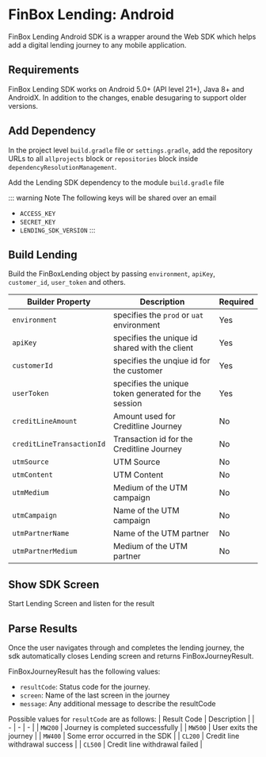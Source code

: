 # FinBox Lending: Android

FinBox Lending Android SDK is a wrapper around the Web SDK which helps add a digital lending journey to any mobile application.

## Requirements

FinBox Lending SDK works on Android 5.0+ (API level 21+), Java 8+ and AndroidX. In addition to the changes, enable desugaring to support older versions.

<CodeSwitcher :languages="{kotlin:'Kotlin',groovy:'Groovy'}">
<template v-slot:kotlin>

```kotlin
android {
    ...
    defaultConfig {
        ...
        // Minimum 5.0+ devices
        minSdkVersion(21)
        ...
    }
    ...
    compileOptions {
        // Flag to enable support for the new language APIs
        coreLibraryDesugaringEnabled = true
        // Sets Java compatibility to Java 8
        sourceCompatibility = JavaVersion.VERSION_1_8
        targetCompatibility = JavaVersion.VERSION_1_8
    }
    // For Kotlin projects
    kotlinOptions {
        jvmTarget = "1.8"
    }
}

dependencies {
    coreLibraryDesugaring("com.android.tools:desugar_jdk_libs:1.1.5")
}
```

</template>
<template v-slot:groovy>

```groovy
android {
    ...
    defaultConfig {
        ...
        // Minimum 5.0+ devices
        minSdkVersion 21
        ...
    }
    ...
    compileOptions {
        // Flag to enable support for the new language APIs
        coreLibraryDesugaringEnabled true
        // Sets Java compatibility to Java 8
        sourceCompatibility JavaVersion.VERSION_1_8
        targetCompatibility JavaVersion.VERSION_1_8
    }
    // For Kotlin projects
    kotlinOptions {
        jvmTarget = "1.8"
    }
}

dependencies {
    coreLibraryDesugaring 'com.android.tools:desugar_jdk_libs:1.1.5'
}
```

</template>
</CodeSwitcher>

## Add Dependency

In the project level `build.gradle` file or `settings.gradle`, add the repository URLs to all `allprojects` block or `repositories` block inside `dependencyResolutionManagement`.

<CodeSwitcher :languages="{kotlin:'Kotlin',groovy:'Groovy'}">
<template v-slot:kotlin>

```kotlin
maven {
    setUrl("s3://risk-manager-android-sdk/artifacts")
    credentials(AwsCredentials::class) {
        accessKey = <ACCESS_KEY>
        secretKey = <SECRET_KEY>
    }
    content {
        includeGroup("in.finbox.lending")
    }
}
```

</template>
<template v-slot:groovy>

```groovy
maven {
    url "s3://risk-manager-android-sdk/artifacts"
    credentials(AwsCredentials) {
        accessKey = <ACCESS_KEY>
        secretKey = <SECRET_KEY>
    }
    content {
        includeGroup("in.finbox.lending")
    }
}
```

</template>
</CodeSwitcher>

Add the Lending SDK dependency to the module `build.gradle` file

<CodeSwitcher :languages="{kotlin:'Kotlin',groovy:'Groovy'}">
<template v-slot:kotlin>

```kotlin
implementation ("in.finbox.lending:hybrid:<LENDING_SDK_VERSION>:release@aar") {
    isTransitive = true
}
```

</template>
<template v-slot:groovy>

```groovy
implementation ("in.finbox.lending:hybrid:<LENDING_SDK_VERSION>:release@aar") {
    transitive = true
}
```

</template>
</CodeSwitcher>

::: warning Note
The following keys will be shared over an email

- `ACCESS_KEY`
- `SECRET_KEY`
- `LENDING_SDK_VERSION`
  :::

## Build Lending

Build the FinBoxLending object by passing `environment`, `apiKey`, `customer_id`, `user_token` and others.

<CodeSwitcher :languages="{kotlin:'Kotlin',java:'Java'}">
<template v-slot:kotlin>

```kotlin
val builder = FinBoxLending.Builder(context)
    .setLendingEnvironment("ENVIRONMENT")
    .setFinBoxApiKey("CLIENT_API_KEY")
    .setCustomerId("CUSTOMER_ID")
    .setUserToken("USER_TOKEN")
    .setCreditLineAmount(AMOUNT)                // Required only for Creditline Flow
    .setCreditLineTransactionId("ORDER_ID")     // Required only for Creditline Flow
    .setUtmSource("UTM_SOURCE")                 // Optional: UTM Source
    .setUtmContent("UTM_CONTENT")               // Optional: UTM Content
    .setUtmMedium("UTM_MEDIUM")                 // Optional: UTM Medium
    .setUtmCampaign("UTM_CAMPAIGN")             // Optional: UTM Campaign Name
    .setUtmPartnerName("UTM_PARTNER_NAME")      // Optional: UTM Partner Name
    .setUtmPartnerMedium("UTM_PARTNER_MEDUIM")  // Optional: UTM Partner Medium
    .build()
```

</template>
<template v-slot:java>

```java
FinBoxLending builder = FinBoxLending.Builder(context)
    .setLendingEnvironment("ENVIRONMENT")
    .setFinBoxApiKey("CLIENT_API_KEY")
    .setCustomerId("CUSTOMER_ID")
    .setUserToken("USER_TOKEN")
    .setCreditLineAmount(AMOUNT)                // Required only for Creditline Flow
    .setCreditLineTransactionId("ORDER_ID")     // Required only for Creditline Flow
    .setUtmSource("UTM_SOURCE")                 // Optional: UTM Source
    .setUtmContent("UTM_CONTENT")               // Optional: UTM Content
    .setUtmMedium("UTM_MEDIUM")                 // Optional: UTM Medium
    .setUtmCampaign("UTM_CAMPAIGN")             // Optional: UTM Campaign Name
    .setUtmPartnerName("UTM_PARTNER_NAME")      // Optional: UTM Partner Name
    .setUtmPartnerMedium("UTM_PARTNER_MEDUIM")  // Optional: UTM Partner Medium
    .build();
```

</template>
</CodeSwitcher>

| Builder Property | Description | Required |
| - | - | - |
| `environment` | specifies the `prod` or `uat` environment | Yes |
| `apiKey` | specifies the unique id shared with the client | Yes |
| `customerId` | specifies the unqiue id for the customer | Yes |
| `userToken` | specifies the unique token generated for the session | Yes |
| `creditLineAmount` | Amount used for Creditline Journey | No |
| `creditLineTransactionId` | Transaction id for the Creditline Journey | No |
| `utmSource` | UTM Source | No |
| `utmContent` | UTM Content | No |
| `utmMedium` | Medium of the UTM campaign | No |
| `utmCampaign` | Name of the UTM campaign | No |
| `utmPartnerName` | Name of the UTM partner | No |
| `utmPartnerMedium` | Medium of the UTM partner | No |

## Show SDK Screen

Start Lending Screen and listen for the result

<CodeSwitcher :languages="{kotlin:'Kotlin',java:'Java'}">
<template v-slot:kotlin>

```kotlin
/**
 * Activity Result
 */
private val result = registerForActivityResult(
    ActivityResultContracts.StartActivityForResult()
) {
    // Parse the result
    parseActivityResult(it)
}

// Start Lending Screen
result.launch(builder.getLendingIntent(context))
```

</template>
<template v-slot:java>

```java
/**
 * Activity Result
 */
@NonNull
private final ActivityResultLauncher<Intent> result =
        registerForActivityResult(new ActivityResultContracts.StartActivityForResult(),
                this::parseActivityResult);

// Start Lending Screen
result.launch(builder.getLendingIntent(context));
```

</template>
</CodeSwitcher>

## Parse Results

Once the user navigates through and completes the lending journey, the sdk automatically closes Lending screen and returns FinBoxJourneyResult.

<CodeSwitcher :languages="{kotlin:'Kotlin',java:'Java'}">
<template v-slot:kotlin>

```kotlin
if (result?.resultCode == Activity.RESULT_OK) {
    // Result is success
    // Read extras
    val extras = result.data?.extras
    // Read success payload
    val payload = extras?.getParcelable<FinBoxJourneyResult>(FINBOX_JOURNEY_RESULT)
    when {
        payload == null -> {
            // Failed to Receive Payload
        }
        payload.resultCode != FINBOX_RESULT_CODE_SUCCESS -> { // payload.resultCode != FINBOX_RESULT_CODE_CREDIT_LINE_SUCCESS
            // Failed to Complete the journey
        }
        else -> {
            // Journey successfully completed
        }
    }
} else {
    // Result Failed or User Cancelled
}
```

</template>
<template v-slot:java>

```java
if (result != null && result.getResultCode() == Activity.RESULT_OK) {
    // Result is success
    // Read extras
    @Nullable final Bundle extras = result.getData() != null ? result.getData().getExtras() : null;
    if (extras != null) {
        // Read success payload
        @Nullable final FinBoxJourneyResult payload = extras.getParcelable(FINBOX_JOURNEY_RESULT);
        if (payload == null) {
            // Failed to Receive Payload
        } else if (payload.getResultCode() != FINBOX_RESULT_CODE_SUCCESS) { // payload.getResultCode() != FINBOX_RESULT_CODE_CREDIT_LINE_SUCCESS
            // Failed to Complete the journey
        } else {
            // Journey successfully completed
        }
    } else {
        // Failed to Receive data
    }
} else {
    // Result Failed or User Cancelled
}
```

</template>
</CodeSwitcher>

FinBoxJourneyResult has the following values:

- `resultCode`: Status code for the journey.
- `screen`: Name of the last screen in the journey
- `message`: Any additional message to describe the resultCode

Possible values for `resultCode` are as follows:
| Result Code | Description |
| - | - | - |
| `MW200` | Journey is completed successfully |
| `MW500` | User exits the journey |
| `MW400` | Some error occurred in the SDK |
| `CL200` | Credit line withdrawal success |
| `CL500` | Credit line withdrawal failed |

